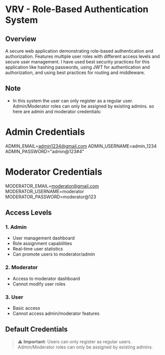 # VRV - Role-Based Authentication System

## Overview
A secure web application demonstrating role-based authentication and authorization. Features multiple user roles with different access levels and secure user management.
I have used best security practices for this application like hashing passwords, using JWT for authentication and authorization, and using best practices for routing and middleware.

## Note
- In this system the user can only register as a regular user. Admin/Moderator roles can only be assigned by existing admins.
so here are admin and moderator credentials:

# Admin Credentials
ADMIN_EMAIL=admin1234@gmail.com
ADMIN_USERNAME=admin_1234
ADMIN_PASSWORD="admin@123#4"

# Moderator Credentials
MODERATOR_EMAIL=moderator@gmail.com
MODERATOR_USERNAME=moderator
MODERATOR_PASSWORD=moderator@123

## Access Levels

### 1. Admin
- User management dashboard
- Role assignment capabilities
- Real-time user statistics
- Can promote users to moderator/admin

### 2. Moderator
- Access to moderator dashboard
- Cannot modify user roles

### 3. User
- Basic access
- Cannot access admin/moderator features

## Default Credentials
> ⚠️ **Important**: Users can only register as regular users. Admin/Moderator roles can only be assigned by existing admins.

